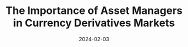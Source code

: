 ---
title: "The Importance of Asset Managers in Currency Derivatives Markets"
collection: publications
category: work_in_progress
date: 2024-02-03
coauthors: "Hélène Rey, Vania Stavrakeva, Daniel Ostry"
---